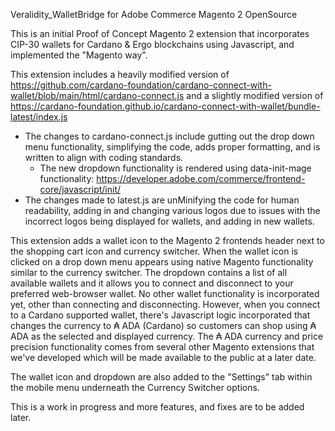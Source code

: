 
Veralidity_WalletBridge for Adobe Commerce Magento 2 OpenSource

This is an initial Proof of Concept Magento 2 extension that incorporates CIP-30 wallets for Cardano & Ergo blockchains using Javascript, and implemented the "Magento way".

This extension includes a heavily modified version of https://github.com/cardano-foundation/cardano-connect-with-wallet/blob/main/html/cardano-connect.js and a slightly modified version of https://cardano-foundation.github.io/cardano-connect-with-wallet/bundle-latest/index.js

- The changes to cardano-connect.js include gutting out the drop down menu functionality, simplifying the code, adds proper formatting, and is written to align with coding standards.
  - The new dropdown functionality is rendered using data-init-mage functionality: https://developer.adobe.com/commerce/frontend-core/javascript/init/
- The changes made to latest.js are unMinifying the code for human readability, adding in and changing various logos due to issues with the incorrect logos being displayed for wallets, and adding in new wallets.

This extension adds a wallet icon to the Magento 2 frontends header next to the shopping cart icon and currency switcher. When the wallet icon is clicked on a drop down menu appears using native Magento functionality similar to the currency switcher. The dropdown contains a list of all available wallets and it allows you to connect and disconnect to your preferred web-browser wallet. No other wallet functionality is incorporated yet, other than connecting and disconnecting. However, when you connect to a Cardano supported wallet, there's Javascript logic incorporated that changes the currency to ₳ ADA (Cardano) so customers can shop using ₳ ADA as the selected and displayed currency. The ₳ ADA currency and price precision functionality comes from several other Magento extensions that we've developed which will be made available to the public at a later date.

The wallet icon and dropdown are also added to the "Settings" tab within the mobile menu underneath the Currency Switcher options.

This is a work in progress and more features, and fixes are to be added later.
